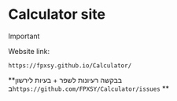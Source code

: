 # Calculator site

> [!IMPORTANT]
> Website link:
> ```
> https://fpxsy.github.io/Calculator/
>  ```

**בבקשה רעיונות לשפר + בעיות לירשון ב```https://github.com/FPXSY/Calculator/issues``` **
